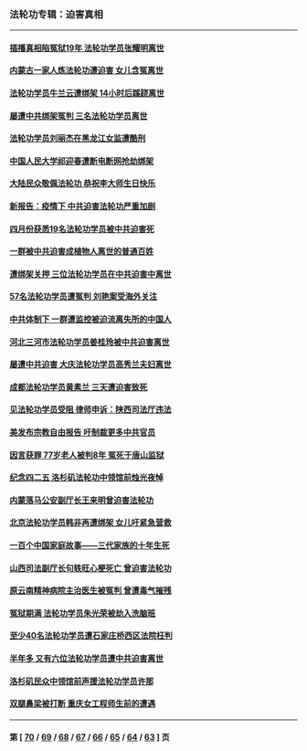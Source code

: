 ### 法轮功专辑：迫害真相
---
#### [插播真相陷冤狱19年 法轮功学员张耀明离世](../../pages/nf4379/n13748009.md?05310430) 
#### [内蒙古一家人炼法轮功遭迫害 女儿含冤离世](../../pages/nf4379/n13744475.md?05310430) 
#### [法轮功学员牛兰云遭绑架 14小时后蹊跷离世](../../pages/nf4379/n13744926.md?05310430) 
#### [屡遭中共绑架冤判 三名法轮功学员离世](../../pages/nf4379/n13743718.md?05310430) 
#### [法轮功学员刘丽杰在黑龙江女监遭酷刑](../../pages/nf4379/n13740915.md?05310430) 
#### [中国人民大学祁迎春遭断电断网抢劫绑架](../../pages/nf4379/n13730164.md?05310430) 
#### [大陆民众敬佩法轮功 恭祝李大师生日快乐](../../pages/nf4379/n13734669.md?05310430) 
#### [新报告：疫情下 中共迫害法轮功严重加剧](../../pages/nf4379/n13732612.md?05310430) 
#### [四月份获悉19名法轮功学员被中共迫害死](../../pages/nf4379/n13731456.md?05310430) 
#### [一群被中共迫害成植物人离世的普通百姓](../../pages/nf4379/n13730316.md?05310430) 
#### [遭绑架关押 三位法轮功学员在中共迫害中离世](../../pages/nf4379/n13727134.md?05310430) 
#### [57名法轮功学员遭冤判 刘艳案受海外关注](../../pages/nf4379/n13726210.md?05310430) 
#### [中共体制下 一群遭监控被迫流离失所的中国人](../../pages/nf4379/n13725531.md?05310430) 
#### [河北三河市法轮功学员姜桂玲被中共迫害离世](../../pages/nf4379/n13724089.md?05310430) 
#### [屡遭中共迫害 大庆法轮功学员高秀兰夫妇离世](../../pages/nf4379/n13723307.md?05310430) 
#### [成都法轮功学员黄素兰 三天遭迫害致死](../../pages/nf4379/n13722817.md?05310430) 
#### [见法轮功学员受阻 律师申诉：陕西司法厅违法](../../pages/nf4379/n13720981.md?05310430) 
#### [美发布宗教自由报告 吁制裁更多中共官员](../../pages/nf4379/n13720670.md?05310430) 
#### [因言获罪 77岁老人被判8年 冤死于唐山监狱](../../pages/nf4379/n13718512.md?05310430) 
#### [纪念四二五 洛杉矶法轮功中领馆前烛光夜悼](../../pages/nf4379/n13719557.md?05310430) 
#### [内蒙落马公安副厅长王来明曾迫害法轮功](../../pages/nf4379/n13717744.md?05310430) 
#### [北京法轮功学员韩非再遭绑架 女儿吁紧急营救](../../pages/nf4379/n13717927.md?05310430) 
#### [一百个中国家庭故事——三代家族的十年生死](../../pages/nf4379/n13716313.md?05310430) 
#### [山西司法副厅长句轶旺心梗死亡 曾迫害法轮功](../../pages/nf4379/n13716878.md?05310430) 
#### [原云南精神病院主治医生被冤判 曾遭毒气摧残](../../pages/nf4379/n13714548.md?05310430) 
#### [冤狱期满 法轮功学员朱光荣被劫入洗脑班](../../pages/nf4379/n13708358.md?05310430) 
#### [至少40名法轮功学员遭石家庄桥西区法院枉判](../../pages/nf4379/n13713749.md?05310430) 
#### [半年多 又有六位法轮功学员遭中共迫害离世](../../pages/nf4379/n13712382.md?05310430) 
#### [洛杉矶民众中领馆前声援法轮功学员许那](../../pages/nf4379/n13710251.md?05310430) 
#### [双腿鼻梁被打断 重庆女工程师生前的遭遇](../../pages/nf4379/n13709854.md?05310430) 

---
#### 第 [ [70](./70.md?05310430) / [69](./69.md?05310430) / [68](./68.md?05310430) / [67](./67.md?05310430) / [66](./66.md?05310430) / [65](./65.md?05310430) / [64](./64.md?05310430) / [63](./63.md?05310430) ] 页
